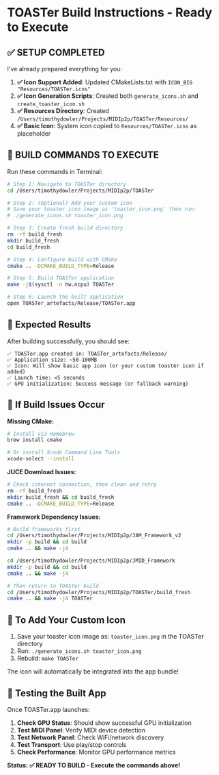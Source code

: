 # TOASTer Build Instructions - Ready to Execute

## ✅ **SETUP COMPLETED**

I've already prepared everything for you:

1. **✅ Icon Support Added**: Updated CMakeLists.txt with `ICON_BIG "Resources/TOASTer.icns"`
2. **✅ Icon Generation Scripts**: Created both `generate_icons.sh` and `create_toaster_icon.sh`
3. **✅ Resources Directory**: Created `/Users/timothydowler/Projects/MIDIp2p/TOASTer/Resources/`
4. **✅ Basic Icon**: System icon copied to `Resources/TOASTer.icns` as placeholder

## 🚀 **BUILD COMMANDS TO EXECUTE**

Run these commands in Terminal:

```bash
# Step 1: Navigate to TOASTer directory
cd /Users/timothydowler/Projects/MIDIp2p/TOASTer

# Step 2: (Optional) Add your custom icon
# Save your toaster icon image as 'toaster_icon.png' then run:
# ./generate_icons.sh toaster_icon.png

# Step 3: Create fresh build directory
rm -rf build_fresh
mkdir build_fresh
cd build_fresh

# Step 4: Configure build with CMake
cmake .. -DCMAKE_BUILD_TYPE=Release

# Step 5: Build TOASTer application
make -j$(sysctl -n hw.ncpu) TOASTer

# Step 6: Launch the built application
open TOASTer_artefacts/Release/TOASTer.app
```

## 🎯 **Expected Results**

After building successfully, you should see:

```
✅ TOASTer.app created in: TOASTer_artefacts/Release/
✅ Application size: ~50-100MB
✅ Icon: Will show basic app icon (or your custom toaster icon if added)
✅ Launch time: <5 seconds
✅ GPU initialization: Success message (or fallback warning)
```

## 🔧 **If Build Issues Occur**

**Missing CMake:**
```bash
# Install via Homebrew
brew install cmake

# Or install Xcode Command Line Tools
xcode-select --install
```

**JUCE Download Issues:**
```bash
# Check internet connection, then clean and retry
rm -rf build_fresh
mkdir build_fresh && cd build_fresh
cmake .. -DCMAKE_BUILD_TYPE=Release
```

**Framework Dependency Issues:**
```bash
# Build frameworks first
cd /Users/timothydowler/Projects/MIDIp2p/JAM_Framework_v2
mkdir -p build && cd build
cmake .. && make -j4

cd /Users/timothydowler/Projects/MIDIp2p/JMID_Framework  
mkdir -p build && cd build
cmake .. && make -j4

# Then return to TOASTer build
cd /Users/timothydowler/Projects/MIDIp2p/TOASTer/build_fresh
cmake .. && make -j4 TOASTer
```

## 🎨 **To Add Your Custom Icon**

1. Save your toaster icon image as: `toaster_icon.png` in the TOASTer directory
2. Run: `./generate_icons.sh toaster_icon.png`
3. Rebuild: `make TOASTer`

The icon will automatically be integrated into the app bundle!

## 📱 **Testing the Built App**

Once TOASTer.app launches:

1. **Check GPU Status**: Should show successful GPU initialization
2. **Test MIDI Panel**: Verify MIDI device detection
3. **Test Network Panel**: Check WiFi/network discovery
4. **Test Transport**: Use play/stop controls
5. **Check Performance**: Monitor GPU performance metrics

**Status: ✅ READY TO BUILD - Execute the commands above!**
